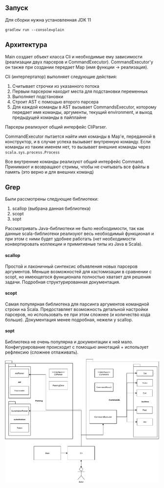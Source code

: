 ## Запуск
Для сборки нужна установленная JDK 11

`gradlew run --console=plain`

## Архитектура

Main создает объект класса Cli и необходимые ему зависимости (реализации двух парсеров и CommandExecutor). 
CommandExecutor'у он также при создании передает Map (имя функции -> реализация). 

Cli (интерпертатор) выполняет следующие действия:
1. Считывает строчки из указанного потока
2. Первым парсером находит места для подстановки переменных
3. Выполняет подстановки
4. Строит AST c помощью второго парсера
5. Для каждой команды в AST вызывает CommandsExecutor, которому передает 
имя команды, аргументы, текущий environment, и выход предыдущей команды в пайплайне

Парсеры реализуют общий интерфейс CliParser.

CommandExecutor пытается найти имя команды в Map'е, переданной в конструктор, и в случае
успеха вызывает внутренную команду. Если команды из таким именем нет, 
то вызывает внешние команды через `scala.sys.process.Process`

Все внутренние команды реализуют общий интерфейс Command. 
Принимают и возвращают стримы, чтобы не считывать все файлы в память (это верно и для внешних команд)

## Grep

Были рассмотрены следующие библиотеки:
1. scallop (выбрана данная библиотека)
2. scopt
3. sopt

Рассматривать Java-библиотеки не было необходимости, так как данные scala-библиотеки реализуют весь необходимый функционал и при этом с ними будет удобнее работать (нет необходимости конвертировать коллекции и примитивные типы из Java в Scala).

#### scallop 
Простой и лаконичный синтексис объявления новых парсеров аргументов. 
Меньше возможностей для кастомизации в сравнении с scopt, но имеющегося функционала полностью хватает для решения задачи.
Подробная структурированная документация.

#### scopt
Самая популярная библиотека для парсинга аргументов командной строки на Scala.
Предоставляет возможность детальной настройки парсеров, но использовать ее при этом сложнее (и количество кода больше).
Документация менее подробная, нежели у scallop.

#### sopt
Библиотека не очень популярна и документации к ней мало.
Конфигурирование происходит с помощью аннотаций + использует рефлексию (сложнее отлаживать).


![Diagram](/cli/cli_diagram.png?raw=true)

